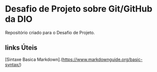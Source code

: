 # Desafio de Projeto sobre Git/GitHub da DIO
Repositório criado para o Desafio de Projeto.

## links Úteis
[Sintaxe Basica Markdown].(https://www.markdownguide.org/basic-syntax/)
